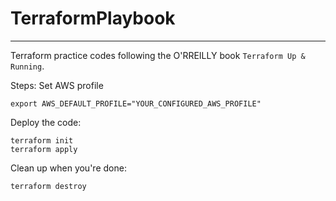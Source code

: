 # TerraformPlaybook

---
Terraform practice codes following the O'RREILLY book `Terraform Up & Running`.

Steps:
Set AWS profile

```
export AWS_DEFAULT_PROFILE="YOUR_CONFIGURED_AWS_PROFILE"
```

Deploy the code:

```
terraform init
terraform apply
```

Clean up when you're done:

```
terraform destroy
```
